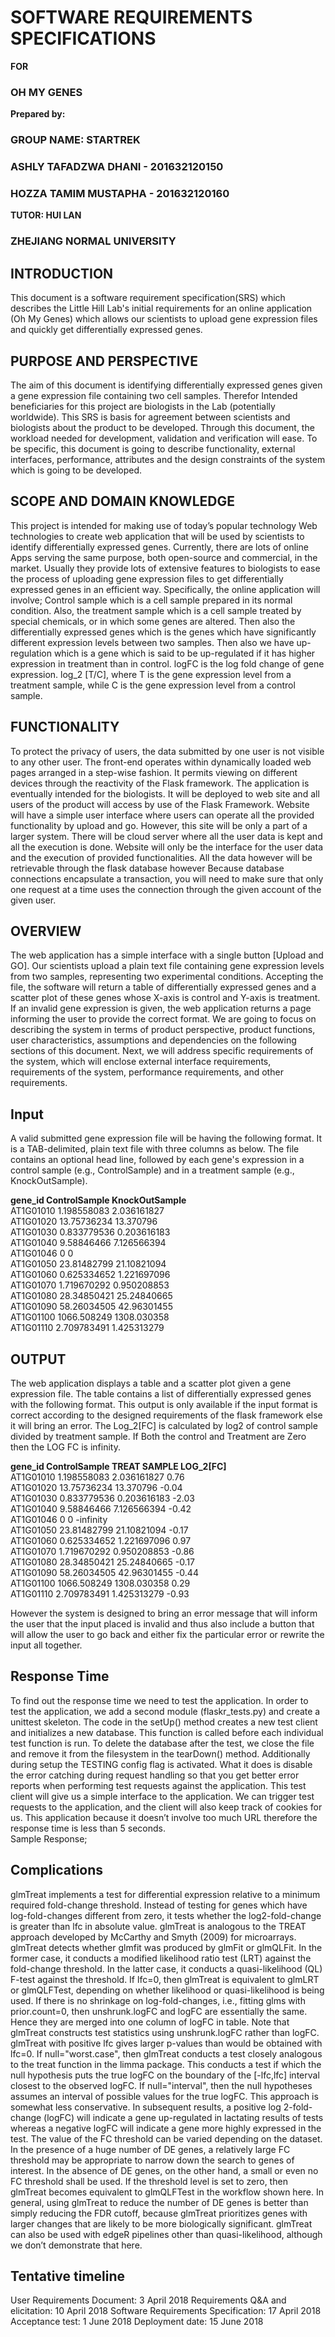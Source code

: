 

**SOFTWARE REQUIREMENTS SPECIFICATIONS** 
===
  
    
      
**FOR**

### OH MY GENES

**Prepared by:**


### GROUP NAME: STARTREK

### ASHLY TAFADZWA DHANI - 201632120150
### HOZZA TAMIM MUSTAPHA - 201632120160
**TUTOR: HUI LAN**



### ZHEJIANG NORMAL UNIVERSITY

INTRODUCTION
---
This document is a software requirement specification(SRS) which describes the Little Hill Lab's initial requirements for an online application (Oh My Genes) which allows our scientists to upload gene expression files and quickly get differentially expressed genes.  

PURPOSE AND PERSPECTIVE 
---
The aim of this document is identifying differentially expressed genes given a gene expression file containing two cell samples. Therefor Intended beneficiaries for this project are biologists in the Lab (potentially worldwide). This SRS is basis for agreement between scientists and biologists about the product to be developed. Through this document, the workload needed for development, validation and verification will ease. To be specific, this document is going to describe functionality, external interfaces, performance, attributes and the design constraints of the system which is going to be developed. 

SCOPE AND DOMAIN KNOWLEDGE
---
This project is intended for making use of today’s popular technology Web technologies to create web application that will be used by scientists to identify differentially expressed genes. Currently, there are lots of online Apps serving the same purpose, both open-source and commercial, in the market. Usually they provide lots of extensive features to biologists to ease the process of uploading gene expression files to get differentially expressed genes in an efficient way. Specifically, the online application will involve; Control sample which is a cell sample prepared in its normal condition.
Also, the treatment sample which is a cell sample treated by special chemicals, or in which some genes are altered. Then also the differentially expressed genes which is the genes which have significantly different expression levels between two samples. Then also we have up-regulation which is a gene which is said to be up-regulated if it has higher expression in treatment than in control.
logFC is the log fold change of gene expression.  log_2 [T/C], where T is the gene expression level from a treatment sample, while C is the gene expression level from a control sample.

FUNCTIONALITY
---
To protect the privacy of users, the data submitted by one user is not visible to any other user. The front-end operates within dynamically loaded web pages arranged in a step-wise fashion. It permits viewing on different devices through the reactivity of the Flask framework. The application is eventually intended for the biologists. It will be deployed to web site and all users of the product will access by use of the Flask Framework. Website will have a simple user interface where users can operate all the provided functionality by upload and go. However, this site will be only a part of a larger system. There will be cloud server where all the user data is kept and all the execution is done. Website will only be the interface for the user data and the execution of provided functionalities. All the data however will be retrievable through the flask database however Because database connections encapsulate a transaction, you will need to make sure that only one request at a time uses the connection through the given account of the given user.


OVERVIEW
---
The web application has a simple interface with a single button [Upload and GO].  Our scientists upload a plain text file containing gene expression levels from two samples, representing two experimental conditions.  Accepting the file, the software will return a table of differentially expressed genes and a scatter plot of these genes whose X-axis is control and Y-axis is treatment.  If an invalid gene expression is given, the web application returns a page informing the user to provide the correct format.
We are going to focus on describing the system in terms of product perspective, product functions, user characteristics, assumptions and dependencies on the following sections of this document. Next, we will address specific requirements of the system, which will enclose external interface requirements, requirements of the system, performance requirements, and other requirements.

Input
---
A valid submitted gene expression file will be having the following format.  It is a TAB-delimited, plain text file with three columns as below. The file contains an optional head line, followed by each gene's expression in a control sample (e.g., ControlSample) and in a treatment sample (e.g., KnockOutSample).

**gene_id	ControlSample	KnockOutSample**  
AT1G01010	1.198558083	2.036161827  
AT1G01020	13.75736234	13.370796  
AT1G01030	0.833779536	0.203616183  
AT1G01040	9.58846466	7.126566394  
AT1G01046	0	0  
AT1G01050	23.81482799	21.10821094  
AT1G01060	0.625334652	1.221697096  
AT1G01070	1.719670292	0.950208853  
AT1G01080	28.34850421	25.24840665  
AT1G01090	58.26034505	42.96301455  
AT1G01100	1066.508249	1308.030358  
AT1G01110	2.709783491	1.425313279  




OUTPUT
---
The web application displays a table and a scatter plot given a gene expression file. The table contains a list of differentially expressed genes with the following format. This output is only available if the input format is correct according to the designed requirements of the flask framework else it will bring an error. The Log_2[FC] is calculated by log2 of control sample divided by treatment sample. If Both the control and Treatment are Zero then the LOG FC is infinity.

**gene_id	ControlSample	TREAT SAMPLE  	LOG_2[FC]**  
AT1G01010	1.198558083	2.036161827		0.76  
AT1G01020	13.75736234	13.370796		-0.04  
AT1G01030	0.833779536	0.203616183		-2.03  
AT1G01040	9.58846466	7.126566394		-0.42  
AT1G01046	0		0			-infinity  
AT1G01050	23.81482799	21.10821094		-0.17  
AT1G01060	0.625334652	1.221697096		0.97  
AT1G01070	1.719670292	0.950208853		-0.86  
AT1G01080	28.34850421	25.24840665		-0.17  
AT1G01090	58.26034505	42.96301455		-0.44  
AT1G01100	1066.508249	1308.030358		0.29  
AT1G01110	2.709783491	1.425313279		-0.93  


However the system is designed to bring an error message that will inform the user that the input placed is invalid and thus also include a button that will allow the user to go back and either fix the particular error or rewrite the input all together.  

Response Time
---
To find out the response time we need to test the application. In order to test the application, we add a second module (flaskr_tests.py) and create a unittest skeleton. The code in the setUp() method creates a new test client and initializes a new database. This function is called before each individual test function is run. To delete the database after the test, we close the file and remove it from the filesystem in the tearDown() method. Additionally during setup the TESTING config flag is activated. What it does is disable the error catching during request handling so that you get better error reports when performing test requests against the application. This test client will give us a simple interface to the application. We can trigger test requests to the application, and the client will also keep track of cookies for us. This application because it doesn’t involve too much URL therefore the response time is less than 5 seconds.  
Sample Response;

Complications
---
glmTreat implements a test for differential expression relative to a minimum required fold-change threshold. Instead of testing for genes which have log-fold-changes different from zero, it tests whether the log2-fold-change is greater than lfc in absolute value. glmTreat is analogous to the TREAT approach developed by McCarthy and Smyth (2009) for microarrays.
glmTreat detects whether glmfit was produced by glmFit or glmQLFit. In the former case, it conducts a modified likelihood ratio test (LRT) against the fold-change threshold. In the latter case, it conducts a quasi-likelihood (QL) F-test against the threshold.
If lfc=0, then glmTreat is equivalent to glmLRT or glmQLFTest, depending on whether likelihood or quasi-likelihood is being used.
If there is no shrinkage on log-fold-changes, i.e., fitting glms with prior.count=0, then unshrunk.logFC and logFC are essentially the same. Hence they are merged into one column of logFC in table. Note that glmTreat constructs test statistics using unshrunk.logFC rather than logFC.  
glmTreat with positive lfc gives larger p-values than would be obtained with lfc=0. If null="worst.case", then glmTreat conducts a test closely analogous to the treat function in the limma package. This conducts a test if which the null hypothesis puts the true logFC on the boundary of the [-lfc,lfc] interval closest to the observed logFC. If null="interval", then the null hypotheses assumes an interval of possible values for the true logFC. This approach is somewhat less conservative. In subsequent results, a positive log 2-fold-change (logFC) will indicate a gene up-regulated in lactating results of tests whereas a negative logFC will indicate a gene more highly expressed in the test. The value of the FC threshold can be varied depending on the dataset. In the presence of a huge number of DE genes, a relatively large FC threshold may be appropriate to narrow down the search to genes of interest. In the absence of DE genes, on the other hand, a small or even no FC threshold shall be used. If the threshold level is set to zero, then glmTreat becomes equivalent to glmQLFTest in the workflow shown here. In general, using glmTreat to reduce the number of DE genes is better than simply reducing the FDR cutoff, because glmTreat prioritizes genes with larger changes that are likely to be more biologically significant. glmTreat can also be used with edgeR pipelines other than quasi-likelihood, although we don’t demonstrate that here.

Tentative timeline
---
User Requirements Document: 3 April 2018
Requirements Q&A and elicitation:  10 April 2018
Software Requirements Specification: 17 April 2018
Acceptance test: 1 June 2018
Deployment date: 15 June 2018


